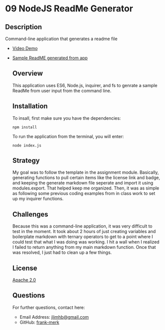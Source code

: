 # 09 NodeJS ReadMe Generator

 ## Description
 Command-line application that generates a readme file

* [Video Demo](https://drive.google.com/file/d/145KRJmRfO93xpeZmDs-C3Z6hPzuQG2GJ/view)
* [Sample ReadME generated from app](https://github.com/frank-merk/09-NodeJS-ReadMe-Generator/blob/main/newREADME.md)

  ## Overview
  
  This application uses ES6, Node.js, inquirer, and fs to genrate a sample ReadMe from user input from the command line.
  
  ## Installation
  
  To insall, first make sure you have the dependencies:
  
  `npm install`

  To run the application from the terminal, you will enter:

  `node index.js`
  
  ## Strategy
  
  My goal was to follow the template in the assignment module. Basically, generating functions to pull certain items like the license link and badge, and keeping the generate markdown file seperate and import it using modules.export. That helped keep me organized. Then, it was as simple as following some previous coding examples from in class work to set up my inquirer functions.
  
  ## Challenges
  
  Because this was a command-line application, it was very difficult to test in the moment. It took about 2 hours of just creating variables and boilerplate markdown with ternary operators to get to a point where I could test that what I was doing was working. I hit a wall when I realized I failed to return anything from my main markdown function. Once that was resolved, I just had to clean up a few things.
  
  ## License

  [Apache 2.0](https://opensource.org/licenses/Apache2.0)

  ## Questions

  For further questions, contact here:
  * Email Address: jlimhb@gmail.com
  * GitHub: [frank-merk](https://github.com/frank-merk)
